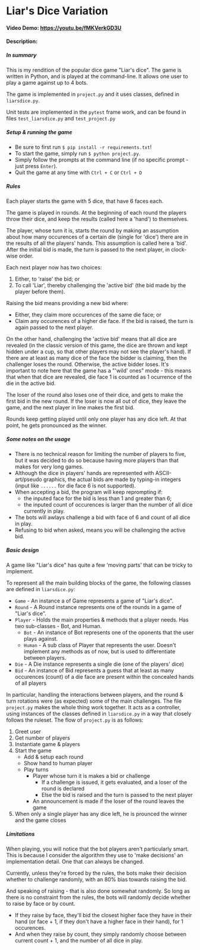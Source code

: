 # Liar's Dice Variation
#### Video Demo: https://youtu.be/fMKVerkGD3U
#### Description:
##### In summary
This is my rendition of the popular dice game "Liar's dice".
The game is written in Python, and is played at the command-line. It allows one user to play a game against up to 4 bots.

The game is implemented in `project.py` and it uses classes, defined in `liarsdice.py`.

Unit tests are implemented in the `pytest` frame work, and can be found in files `test_liarsdice.py` and `test_project.py`
##### Setup & running the game
- Be sure to first run `$ pip install -r requirements.txt`!
- To start the game, simply run `$ python project.py`.
- Simply follow the prompts at the command line (if no specific prompt - just press `Enter`).
- Quit the game at any time with `Ctrl + C` or `Ctrl + D`
##### Rules
Each player starts the game with 5 dice, that have 6 faces each.

The game is played in rounds. At the beginning of each round the players throw their dice, and keep the results (called here a 'hand') to themselves.

The player, whose turn it is, starts the round by making an assumption about how many occurences of a certain die (single for 'dice') there are in the results of all the players' hands. This assumption is called here a 'bid'. After the initial bid is made, the turn is passed to the next player, in clock-wise order.

Each next player now has two choices:
1. Either, to 'raise' the bid; or
2. To call 'Liar', thereby challenging the 'active bid' (the bid made by the player before them).

Raising the bid means providing a new bid where:
- Either, they claim more occurences of the same die face; or
- Claim any occurences of a higher die face.
If the bid is raised, the turn is again passed to the next player.

On the other hand, challenging the 'active bid' means that all dice are revealed (in the classic version of this game, the dice are thrown and kept hidden under a cup, so that other players may not see the player's hand). If there are at least as many dice of the face the bidder is claiming, then the challenger loses the round. Otherwise, the active bidder loses. It's important to note here that the game has a "'wild' ones" mode - this means that when that dice are revealed, die face 1 is counted as 1 ocurrence of the die in the active bid.

The loser of the round also loses one of their dice, and gets to make the first bid in the new round. If the loser is now all out of dice, they leave the game, and the next player in line makes the first bid.

Rounds keep getting played until only one player has any dice left. At that point, he gets pronounced as the winner.
##### Some notes on the usage
- There is no technical reason for limiting the number of players to five, but it was decided to do so because having more players than that makes for very long games.
- Although the dice in players' hands are represented with ASCII-art/pseudo graphics, the actual bids are made by typing-in integers (input like `......` for die face 6 is not supported).
- When accepting a bid, the program will keep reprompting if:
    - the inputed face for the bid is less than 1 and greater than 6;
    - the inputed count of occurences is larger than the number of all dice currently in play.
- The bots will awlays challenge a bid with face of 6 and count of all dice in play.
- Refusing to bid when asked, means you will be challenging the active bid.
##### Basic design
A game like "Liar's dice" has quite a few 'moving parts' that can be tricky to implement.

To represent all the main building blocks of the game, the following classes are defined in `liarsdice.py`:
- `Game` - An instance a of Game represents a game of "Liar's dice".
- `Round` - A Round instance represents one of the rounds in a game of "Liar's dice".
- `Player` - Holds the main properties & methods that a player needs. Has two sub-classes - Bot, and Human.
    - `Bot` - An instance of Bot represents one of the oponents that the user plays against.
    - `Human` - A sub class of Player that represents the user. Doesn't implement any methods as of now, but is used to differentiate between players.
- `Die` - A Die instance represents a single die (one of the players' dice)
- `Bid` - An instance of Bid represents a guess that at least as many occurences (count) of a die face are present within the concealed hands of all players

In particular, handling the interactions between players, and the round & turn rotations were (as expected) some of the main challenges.
The file `project.py` makes the whole thing work together. It acts as a controller, using instances of the classes defined in `liarsdice.py` in a way that closely follows the ruleset. The flow of `project.py` is as follows:
1. Greet user
2. Get number of players
3. Instantiate game & players
4. Start the game
    - Add & setup each round
    - Show hand to human player
    - Play turns
        - Player whose turn it is makes a bid or challenge
            - If a challenge is issued, it gets evaluated, and a loser of the round is declared
            - Else the bid is raised and the turn is passed to the next player
        - An announcement is made if the loser of the round leaves the game
5. When only a single player has any dice left, he is prounced the winner and the game closes
##### Limitations
When playing, you will notice that the bot players aren't particularly smart. This is because I consider the algorithm they use to 'make decisions' an implementation detail. One that can always be changed.

Currently, unless they're forced by the rules, the bots make their decision whether to challenge randomly, with an 80% bias towards raising the bid.

And speaking of raising - that is also done somewhat randomly. So long as there is no constraint from the rules, the bots will randomly decide whether to raise by face or by count.
- If they raise by face, they'll bid the closest higher face they have in their hand (or face + 1, if they don't have a higher face in their hand), for 1 occurences.
- And when they raise by count, they simply randomly choose between current count + 1, and the number of all dice in play.

